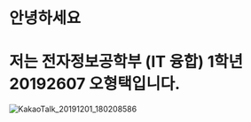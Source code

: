 # 안녕하세요
# 저는 전자정보공학부 (IT 융합) 1학년 20192607 오형택입니다.
![KakaoTalk_20191201_180208586](https://user-images.githubusercontent.com/58320592/69911943-0d43fa80-1466-11ea-9a45-9cf3f31663cb.jpg)
